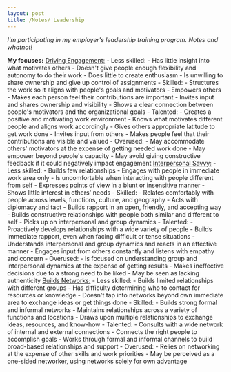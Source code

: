 ```yaml
---
layout: post
title: /Notes/ Leadership
---
```


_I'm participating in my employer's leadership training program. Notes and whatnot!_

**My focuses:**
<ins>Driving Engagement:</ins>
    - Less skilled:
        - Has little insight into what motivates others
        - Doesn't give people enough flexibility and autonomy to do their work
        - Does little to create enthusiasm
        - Is unwilling to share ownership and give up control of assignments
    - Skilled:
        - Structures the work so it aligns with people's goals and motivators
        - Empowers others
        - Makes each person feel their contributions are important
        - Invites input and shares ownership and visibility
        - Shows a clear connection between people's motivators and the organizational goals
    - Talented:
        - Creates a positive and motivating work environment
        - Knows what motivates different people and aligns work accordingly
        - Gives others appropriate latitude to get work done
        - Invites input from others
        - Makes people feel that their contributions are visible and valued
    - Overused:
        - May accommodate others' motivators at the expense of getting needed work done
        - May empower beyond people's capacity
        - May avoid giving constructive feedback if it could negatively impact engagement
<ins>Interpersonal Savvy:</ins>
    - Less skilled:
        - Builds few relationships
        - Engages with people in immediate work area only
        - Is uncomfortable when interacting with people different from self
        - Expresses points of view in a blunt or insensitive manner
        - Shows little interest in others' needs
    - Skilled:
        - Relates comfortably with people across levels, functions, culture, and geography
        - Acts with diplomacy and tact
        - Builds rapport in an open, friendly, and accepting way
        - Builds constructive relationships with people both similar and different to self
        - Picks up on interpersonal and group dynamics
    - Talented:
        - Proactively develops relationships with a wide variety of people
        - Builds immediate rapport, even when facing difficult or tense situations
        - Understands interpersonal and group dynamics and reacts in an effective manner
        - Engages input from others constantly and listens with empathy and concern
    - Overused:
        - Is focused on understanding group and interpersonal dynamics at the expense of getting results
        - Makes ineffective decisions due to a strong need to be liked
        - May be seen as lacking authenticity
<ins>Builds Networks:</ins>
    - Less skilled:
        - Builds limited relationships with different groups
        - Has difficulty determining who to contact for resources or knowledge
        - Doesn't tap into networks beyond own immediate area to exchange ideas or get things done
    - Skilled:
        - Builds strong formal and informal networks
        - Maintains relationships across a variety of functions and locations
        - Draws upon multiple relationships to exchange ideas, resources, and know-how
    - Talented:
        - Consults with a wide network of internal and external connections
        - Connects the right people to accomplish goals
        - Works through formal and informal channels to build broad-based relationships and support
    - Overused:
        - Relies on networking at the expense of other skills and work priorities
        - May be perceived as a one-sided networker, using networks solely for own advantage
